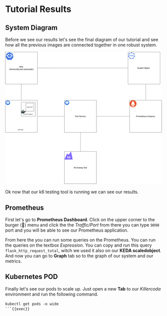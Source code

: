 # Tutorial Results

## System Diagram

Before we see our results let's see the final diagram of our tutorial and see how all the previous images are connected together in one robust system.

![FinalDiagramimg](https://github.com/sifisKoen/keda-tutorial-devops/blob/main/tutorial-keda/final-step/KEDA%20tutorial%20Diagram.png)

Ok now that our k6 testing tool is running we can see our results.

## Prometheus

First let's go to **Prometheus Dashboard**. Click on the upper corner to the burger (🍔) menu and click the the _Traffic/Port_ from there you can type `9090` port and you will be able to see our Prometheus application.

From here the you can run some queries on the Prometheus. You can run the queries on the textbox _Expression_. You can copy and run this query `flask_http_request_total`, witch we used it also on our **KEDA scaledobject**. And now you can go to **Graph** tab so to the graph of our system and our metrics.

## Kubernetes POD

Finally let's see our pods to scale up. Just open a new **Tab** to our _Killercoda_ environment and run the following command.

```
kubectl get pods -o wide
```{{exec}}
